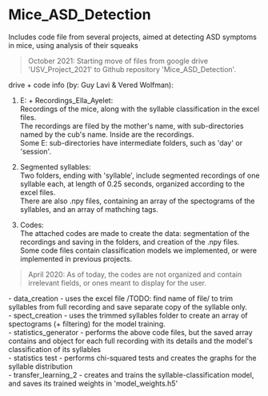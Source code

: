# Mice_ASD_Detection

Includes code file from several projects, aimed at detecting ASD symptoms in mice, using analysis of their squeaks
> October 2021: Starting move of files from google drive 'USV_Project_2021' to Github repository 'Mice_ASD_Detection'.


drive + code info (by: Guy Lavi & Vered Wolfman):
1. E: + Recordings_Ella_Ayelet:  
    Recordings of the mice, along with the syllable classification in the excel files.  
    The recordings are filed by the mother's name, with sub-directories named by the cub's name. Inside are the recordings.  
    Some E: sub-directories have intermediate folders, such as 'day' or 'session'.  
    
2. Segmented syllables:  
    Two folders, ending with 'syllable', include segmented recordings of one syllable each, at length of 0.25 seconds, organized according to the excel files.  
    There are also .npy files, containing an array of the spectograms of the syllables, and an array of mathching tags.  
    
3. Codes:  
    The attached codes are made to create the data: segmentation of the recordings and saving in the folders, and creation of the .npy files.  
    Some code files contain classification models we implemented, or were implemented in previous projects.  
> April 2020: As of today, the codes are not organized and contain irrelevant fields, or ones meant to display for the user.  

   \- data_creation -          uses the excel file /TODO: find name of file/ to trim syllables from full recording and save separate copy of the syllable only.  
   \- spect_creation -         uses the trimmed syllables folder to create an array of spectograms (+ filtering) for the model training.  
   \- statistics_generator -   performs the above code files, but the saved array contains and object for each full recording with its details and the model's classification of its syllables  
   \- statistics test - performs chi-squared tests and creates the graphs for the syllable distribution  
   \- transfer_learning_2 - creates and trains the syllable-classification model, and saves its trained weights in 'model_weights.h5'  
